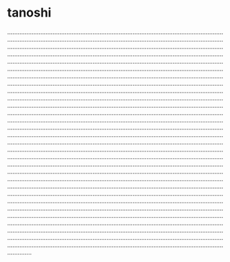 # tanoshi

......................................................................................................................................................................................................................................................................................................................................................................................................................................................................................................................................................................................................................................................................................................................................................................................................................................................................................................................................................................................................................................................................................................................................................................................................................................................................................................................................................................................................................................................................................................................................................................................................................................................................................................................................................................................................................................................................................................................................................................................................................................................................................................................................................................................................................................................................................................................................................................................................................................................................................................................................................................................................................................................................................................................................................................................................................................................................................................................................................................................................................................................................................................................................................................................................................................................................................................................................................................................................................................................................................................................................................................................................................................................................................................................................................................................................................................................................................